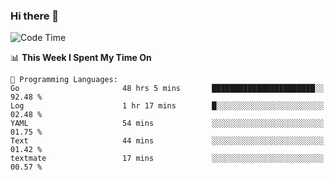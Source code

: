 ### Hi there 👋

<!--
**CrazyCollin/crazycollin** is a ✨ _special_ ✨ repository because its `README.md` (this file) appears on your GitHub profile.

Here are some ideas to get you started:

- 🔭 I’m currently working on ...
- 🌱 I’m currently learning ...
- 👯 I’m looking to collaborate on ...
- 🤔 I’m looking for help with ...
- 💬 Ask me about ...
- 📫 How to reach me: ...
- 😄 Pronouns: ...
- ⚡ Fun fact: ...
-->

<!--START_SECTION:waka-->
![Code Time](http://img.shields.io/badge/Code%20Time-1%2C643%20hrs%2017%20mins-blue)

📊 **This Week I Spent My Time On** 

```text
💬 Programming Languages: 
Go                       48 hrs 5 mins       ███████████████████████░░   92.48 % 
Log                      1 hr 17 mins        █░░░░░░░░░░░░░░░░░░░░░░░░   02.48 % 
YAML                     54 mins             ░░░░░░░░░░░░░░░░░░░░░░░░░   01.75 % 
Text                     44 mins             ░░░░░░░░░░░░░░░░░░░░░░░░░   01.42 % 
textmate                 17 mins             ░░░░░░░░░░░░░░░░░░░░░░░░░   00.57 % 
```


<!--END_SECTION:waka-->

